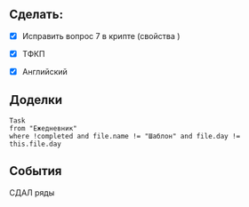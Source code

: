 ## Cделать:
- [x] Исправить вопрос 7 в крипте (свойства )
- [x] ТФКП
- [x] Английский


## Доделки 
```dataview
Task
from "Ежедневник"
where !completed and file.name != "Шаблон" and file.day != this.file.day
```
## События
СДАЛ ряды